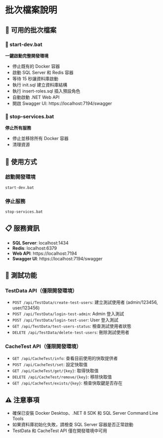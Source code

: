 # 批次檔案說明

## 📁 可用的批次檔案

### 🚀 start-dev.bat
**一鍵啟動完整開發環境**
- 停止既有的 Docker 容器
- 啟動 SQL Server 和 Redis 容器
- 等待 15 秒讓資料庫啟動
- 執行 init.sql 建立資料庫結構
- 執行 insert-roles.sql 插入預設角色
- 自動啟動 .NET Web API
- 開啟 Swagger UI: https://localhost:7194/swagger

### 🛑 stop-services.bat
**停止所有服務**
- 停止並移除所有 Docker 容器
- 清理資源

## 🎯 使用方式

### 啟動開發環境
```bash
start-dev.bat
```

### 停止服務
```bash
stop-services.bat
```

## 📋 服務資訊

- **SQL Server**: localhost:1434
- **Redis**: localhost:6379
- **Web API**: https://localhost:7194
- **Swagger UI**: https://localhost:7194/swagger

## 🔧 測試功能

### TestData API（僅限開發環境）
- `POST /api/TestData/create-test-users`: 建立測試使用者 (admin/123456, user/123456)
- `POST /api/TestData/login-test-admin`: Admin 登入測試
- `POST /api/TestData/login-test-user`: User 登入測試
- `GET /api/TestData/test-users-status`: 檢查測試使用者狀態
- `DELETE /api/TestData/delete-test-users`: 刪除測試使用者

### CacheTest API（僅限開發環境）
- `GET /api/CacheTest/info`: 查看目前使用的快取提供者
- `POST /api/CacheTest/set`: 設定快取值
- `GET /api/CacheTest/get/{key}`: 取得快取值
- `DELETE /api/CacheTest/remove/{key}`: 移除快取值
- `GET /api/CacheTest/exists/{key}`: 檢查快取鍵是否存在

## ⚠️ 注意事項

- 確保已安裝 Docker Desktop、.NET 8 SDK 和 SQL Server Command Line Tools
- 如果資料庫初始化失敗，請檢查 SQL Server 容器是否正常啟動
- TestData 和 CacheTest API 僅在開發環境中可用
